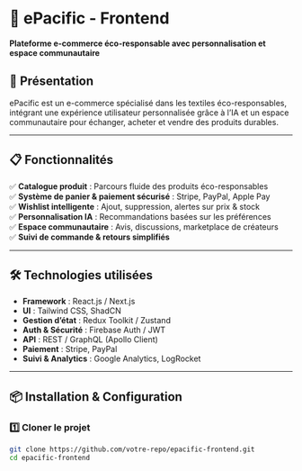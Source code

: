 # 🌱 ePacific - Frontend  
**Plateforme e-commerce éco-responsable avec personnalisation et espace communautaire**  

## 🚀 Présentation  
ePacific est un e-commerce spécialisé dans les textiles éco-responsables, intégrant une expérience utilisateur personnalisée grâce à l’IA et un espace communautaire pour échanger, acheter et vendre des produits durables.  

---

## 📋 Fonctionnalités  
✅ **Catalogue produit** : Parcours fluide des produits éco-responsables  
✅ **Système de panier & paiement sécurisé** : Stripe, PayPal, Apple Pay  
✅ **Wishlist intelligente** : Ajout, suppression, alertes sur prix & stock  
✅ **Personnalisation IA** : Recommandations basées sur les préférences  
✅ **Espace communautaire** : Avis, discussions, marketplace de créateurs  
✅ **Suivi de commande & retours simplifiés**  

---

## 🛠️ Technologies utilisées  
- **Framework** : React.js / Next.js  
- **UI** : Tailwind CSS, ShadCN  
- **Gestion d’état** : Redux Toolkit / Zustand  
- **Auth & Sécurité** : Firebase Auth / JWT  
- **API** : REST / GraphQL (Apollo Client)  
- **Paiement** : Stripe, PayPal  
- **Suivi & Analytics** : Google Analytics, LogRocket  

---

## 📦 Installation & Configuration  

### 1️⃣ **Cloner le projet**  
```bash
git clone https://github.com/votre-repo/epacific-frontend.git
cd epacific-frontend
